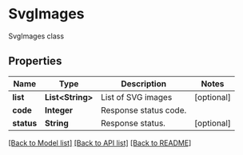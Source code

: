 ﻿
# SvgImages
SvgImages class

## Properties
Name | Type | Description | Notes
------------ | ------------- | ------------- | -------------
**list** | **List&lt;String&gt;** | List of SVG images | [optional]
**code** | **Integer** | Response status code. | 
**status** | **String** | Response status. | [optional]


[[Back to Model list]](../README.md#documentation-for-models) [[Back to API list]](../README.md#documentation-for-api-endpoints) [[Back to README]](../README.md)


